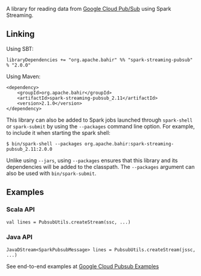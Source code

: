 A library for reading data from [Google Cloud Pub/Sub](https://cloud.google.com/pubsub/) using Spark Streaming.

## Linking

Using SBT:
    
    libraryDependencies += "org.apache.bahir" %% "spark-streaming-pubsub" % "2.0.0"
    
Using Maven:
    
    <dependency>
        <groupId>org.apache.bahir</groupId>
        <artifactId>spark-streaming-pubsub_2.11</artifactId>
        <version>2.1.0</version>
    </dependency>

This library can also be added to Spark jobs launched through `spark-shell` or `spark-submit` by using the `--packages` command line option.
For example, to include it when starting the spark shell:

    $ bin/spark-shell --packages org.apache.bahir:spark-streaming-pubsub_2.11:2.0.0

Unlike using `--jars`, using `--packages` ensures that this library and its dependencies will be added to the classpath.
The `--packages` argument can also be used with `bin/spark-submit`.

## Examples

### Scala API
    
    val lines = PubsubUtils.createStream(ssc, ...)
    
### Java API
    
    JavaDStream<SparkPubsubMessage> lines = PubsubUtils.createStream(jssc, ...) 

See end-to-end examples at [Google Cloud Pubsub Examples](streaming-pubsub/examples)
